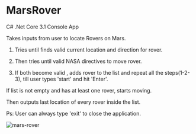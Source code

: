 # MarsRover

C# .Net Core 3.1 Console App

Takes inputs from user to locate Rovers on Mars. 

1. Tries until finds valid current location and direction for rover.

2. Then tries until valid NASA directives to move rover.

3. If both become valid , adds rover to the list and repeat all the steps(1-2-3),  till user types 'start' and hit 'Enter'.

If list is not empty and has at least one rover, starts moving.

Then outputs last location of every rover inside the list.

Ps: User can always type 'exit' to close the application.

![mars-rover](https://user-images.githubusercontent.com/72281304/95422783-9bbbbf00-0948-11eb-8ef9-82eb45627e57.JPG)

